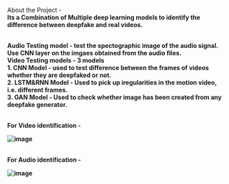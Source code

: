 About the Project -
<br/>
<b> Its a Combination of Multiple deep learning models to identify the difference between deepfake and real videos.<b/> <br/><br/>

Audio Testing model - test the spectographic image of the audio signal. Use CNN layer on the imgaes obtained from the audio files. <br/>
Video Testing models - 3 models <br/>
                        <tr/><tr/>1. CNN Model - used to test difference between the frames of videos whether they are deepfaked or not.<br/>
                        <tr/><tr/>2. LSTM&RNN Model - Used to pick up iregularities in the motion video, i.e. different frames.<br/>
                        <tr/><tr/>3. GAN Model - Used to check whether image has been created from any deepfake generator.<br/>


<br/>
For Video identification - <br/>

![image](https://github.com/user-attachments/assets/7b98519c-3c7c-4b7c-93b8-1acc138effa4)

<br/>
For Audio identification - <br/>

![image](https://github.com/user-attachments/assets/9d82f5c2-cbe8-4328-af43-5a51037c6ef1)

